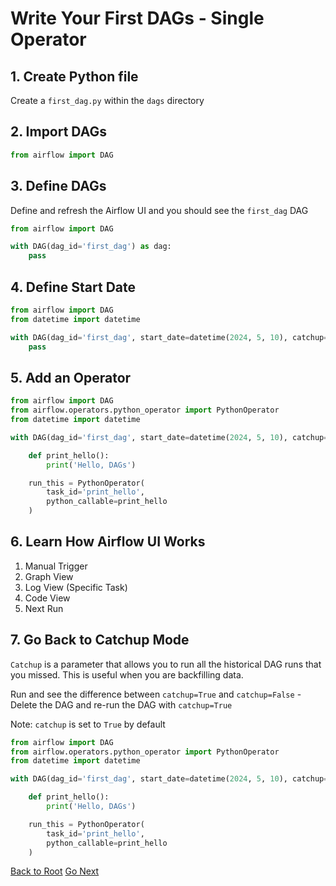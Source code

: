 # Write Your First DAGs - Single Operator

## 1. Create Python file

Create a `first_dag.py` within the `dags` directory

## 2. Import DAGs

```python {"id":"01HYB78YJZ3S6B5322TAWATSRT"}
from airflow import DAG
```

## 3. Define DAGs

Define and refresh the Airflow UI and you should see the `first_dag` DAG

```python {"id":"01HYCH0SEPC61S4SF9SM0Z7RBK"}
from airflow import DAG

with DAG(dag_id='first_dag') as dag:
    pass
```

## 4. Define Start Date

```python {"id":"01HYCH0SEQX6K9PWGJFJRZYS2J"}
from airflow import DAG
from datetime import datetime

with DAG(dag_id='first_dag', start_date=datetime(2024, 5, 10), catchup=False) as dag:
    pass
```

## 5. Add an Operator

```python {"id":"01HYCH0SEQX6K9PWGJFK6TFXHH"}
from airflow import DAG
from airflow.operators.python_operator import PythonOperator
from datetime import datetime

with DAG(dag_id='first_dag', start_date=datetime(2024, 5, 10), catchup=False) as dag:

    def print_hello():
        print('Hello, DAGs')

    run_this = PythonOperator(
        task_id='print_hello',
        python_callable=print_hello
    )

```

## 6. Learn How Airflow UI Works

1. Manual Trigger
2. Graph View
3. Log View (Specific Task)
4. Code View
5. Next Run

## 7. Go Back to Catchup Mode

`Catchup` is a parameter that allows you to run all the historical DAG runs that you missed. This is useful when you are backfilling data.

Run and see the difference between `catchup=True` and `catchup=False` - Delete the DAG and re-run the DAG with `catchup=True`

Note: `catchup` is set to `True` by default

```python {"id":"01HYCH0SEQX6K9PWGJFPP227JJ"}
from airflow import DAG
from airflow.operators.python_operator import PythonOperator
from datetime import datetime

with DAG(dag_id='first_dag', start_date=datetime(2024, 5, 10), catchup=True) as dag:

    def print_hello():
        print('Hello, DAGs')

    run_this = PythonOperator(
        task_id='print_hello',
        python_callable=print_hello
    )

```

[Back to Root](../../README.md)
[Go Next](../chapter-04/README.md)